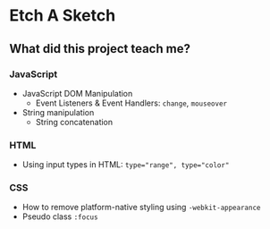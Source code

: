 # Etch A Sketch

## What did this project teach me?
 
### JavaScript

- JavaScript DOM Manipulation
  - Event Listeners & Event Handlers: `change`, `mouseover`
- String manipulation
  - String concatenation

### HTML

- Using input types in HTML: `type="range", type="color"`

### CSS

- How to remove platform-native styling using `-webkit-appearance`
- Pseudo class `:focus`
